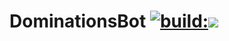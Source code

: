 # DominationsBot <a href="https://travis-ci.org/QwerTech/DominationsBot"><img src="https://travis-ci.org/QwerTech/DominationsBot.svg" alt="build:"><img src="https://ci.appveyor.com/api/projects/status/32r7s2skrgm9ubva?svg=true" ></a>
